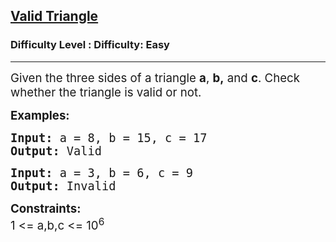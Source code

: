 <h2><a href="https://www.geeksforgeeks.org/problems/valid-triangle--121441/1?itm_source=geeksforgeeks&itm_medium=article&itm_campaign=practice_card">Valid Triangle</a></h2><h3>Difficulty Level : Difficulty: Easy</h3><hr><div class="problems_problem_content__Xm_eO"><p><span style="font-size: 14pt;">Given the three sides of a triangle <strong>a</strong>, <strong>b,</strong> and <strong>c</strong>. Check whether the triangle is valid or not.</span></p>
<p><span style="font-size: 14pt;"><strong>Examples:</strong></span></p>
<pre><span style="font-size: 14pt;"><strong>Input:</strong> a = 8, b = 15, c = 17<br></span><span style="font-size: 14pt;"><strong>Output:</strong> Valid</span></pre>
<pre><span style="font-size: 14pt;"><strong>Input:</strong>&nbsp;a = 3, b = 6, c = 9<br></span><span style="font-size: 14pt;"><strong>Output:</strong> Invalid</span></pre>
<p><span style="font-size: 14pt;"><strong>Constraints:</strong><br>1 &lt;= a,b,c &lt;= 10<sup>6</sup></span></p></div>